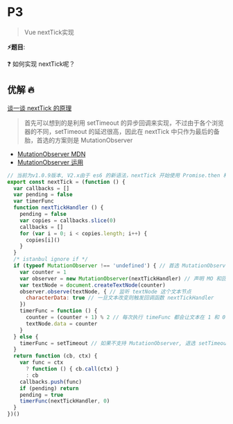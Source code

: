 # P3

> Vue nextTick实现

**⚡题目**:

❓ 如何实现 nextTick呢？

## 优解 🔥

[谈一谈 nextTick 的原理](https://github.com/Advanced-Frontend/Daily-Interview-Question/issues/281#issuecomment-532025481)

> 首先可以想到的是利用 setTimeout 的异步回调来实现，不过由于各个浏览器的不同，setTimeout 的延迟很高，因此在 nextTick 中只作为最后的备胎，首选的方案则是 MutationObserver

- [MutationObserver MDN](https://developer.mozilla.org/zh-CN/docs/Web/API/MutationObserver)
- [MutationObserver 运用](https://juejin.im/post/5c26d01a6fb9a049b07d6ce2)

```js
// 当前为v1.0.9版本, V2.x由于 es6 的新语法，nextTick 开始使用 Promise.then 和 MO 来做首选和次选，在前面的讨论中已经提到，Promise.then 也属于 microtask。
export const nextTick = (function () {
  var callbacks = []
  var pending = false
  var timerFunc
  function nextTickHandler () {
    pending = false
    var copies = callbacks.slice(0)
    callbacks = []
    for (var i = 0; i < copies.length; i++) {
      copies[i]()
    }
  }
  /* istanbul ignore if */
  if (typeof MutationObserver !== 'undefined') { // 首选 MutationObserver 
    var counter = 1
    var observer = new MutationObserver(nextTickHandler) // 声明 MO 和回调函数
    var textNode = document.createTextNode(counter)
    observer.observe(textNode, { // 监听 textNode 这个文本节点
      characterData: true // 一旦文本改变则触发回调函数 nextTickHandler
    })
    timerFunc = function () {
      counter = (counter + 1) % 2 // 每次执行 timeFunc 都会让文本在 1 和 0 间切换
      textNode.data = counter
    }
  } else {
    timerFunc = setTimeout // 如果不支持 MutationObserver, 退选 setTimeout
  }
  return function (cb, ctx) {
    var func = ctx
      ? function () { cb.call(ctx) }
      : cb
    callbacks.push(func)
    if (pending) return
    pending = true
    timerFunc(nextTickHandler, 0)
  }
})()

```
